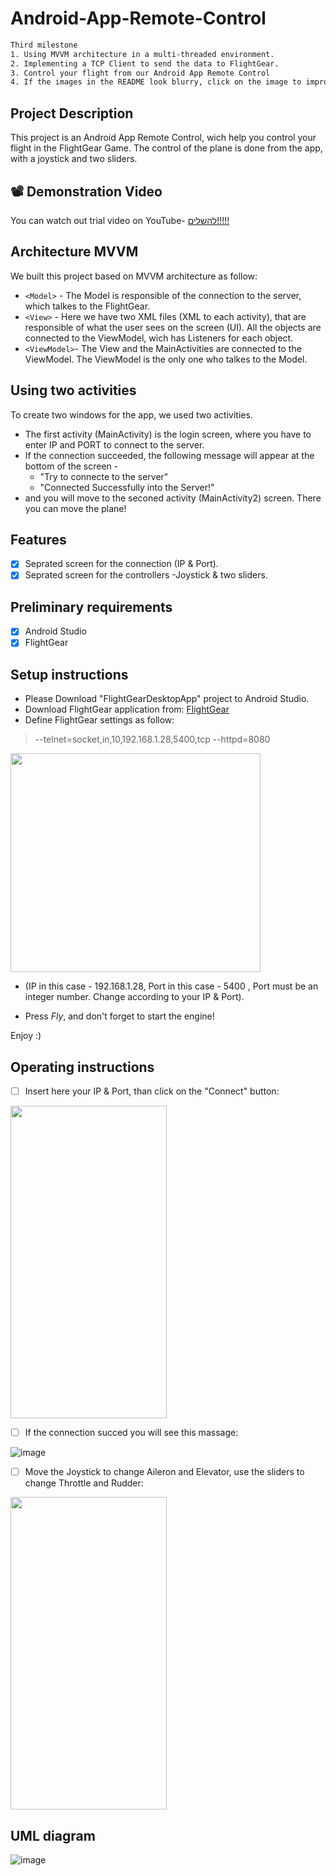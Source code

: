 # Android-App-Remote-Control
```bash
Third milestone
1. Using MVVM architecture in a multi-threaded environment.
2. Implementing a TCP Client to send the data to FlightGear.
3. Control your flight from our Android App Remote Control
4. If the images in the README look blurry, click on the image to improve the quality.
```
## Project Description
This project is an Android App Remote Control, wich help you control your flight in the FlightGear Game.
The control of the plane is done from the app, with a joystick and two sliders.  
## 📽️ Demonstration Video
You can watch out trial video on YouTube-  [להשלים!!!!!](https://github.com/user/repo/blob/branch/111111111.md)

## Architecture MVVM
We built this project based on MVVM architecture as follow:
-  `<Model>` - The Model is responsible of the connection to the server, which talkes to the FlightGear.
-  `<View>` - Here we have two XML files (XML to each activity), that are responsible of what the user sees on the screen (UI). All the objects are connected to the ViewModel, wich has Listeners for each object.
-  `<ViewModel>`- The View and the MainActivities are connected to the ViewModel. The ViewModel is the only one who talkes to the Model.

 
## Using two activities
To create two windows for the app, we used two activities.
* The first activity (MainActivity) is the login screen, where you have to enter IP and PORT to connect to the server.
* If the connection succeeded, the following message will appear at the bottom of the screen -
  - "Try to connecte to the server"
  - "Connected Successfully into the Server!"
* and you will move to the seconed activity (MainActivity2) screen. There you can move the plane! 

## Features
- [x] Seprated screen for the connection (IP & Port).
- [x] Seprated screen for the controllers -Joystick & two sliders.
## Preliminary requirements
- [x] Android Studio
- [x] FlightGear
## Setup instructions
* Please Download "FlightGearDesktopApp" project to Android Studio.
* Download FlightGear application from: [FlightGear](https://www.flightgear.org/)
* Define FlightGear settings as follow: 
> --telnet=socket,in,10,192.168.1.28,5400,tcp
> --httpd=8080

<img src="https://user-images.githubusercontent.com/73064092/122537440-3b7c3180-d02e-11eb-8292-875a9dbe2bbd.png" width="400" height="350">

   - (IP in this case - 192.168.1.28, Port in this case - 5400 , Port must be an integer number. Change according to your IP & Port).
* Press *Fly*, and don't forget to start the engine!

Enjoy :)
## Operating instructions
- [ ] Insert here your IP & Port, than click on the "Connect" button: 

<img src="https://user-images.githubusercontent.com/73064092/122533457-4339d700-d02a-11eb-9f62-99b60ea3e9c6.png" width="250" height="500">

- [ ] If the connection succed you will see this massage: 
 
![image](https://user-images.githubusercontent.com/73064092/122534738-80529900-d02b-11eb-9ae8-8b1f53b7dd2b.png)

- [ ] Move the Joystick to change Aileron and Elevator, use the sliders to change Throttle and Rudder:   


<img src="https://user-images.githubusercontent.com/73064092/122562185-76d92900-d04b-11eb-8101-8d988d23144d.png" width="250" height="500">







## UML diagram
![image](https://user-images.githubusercontent.com/73064092/122532672-716ae700-d029-11eb-9d81-186a300a8117.png)




